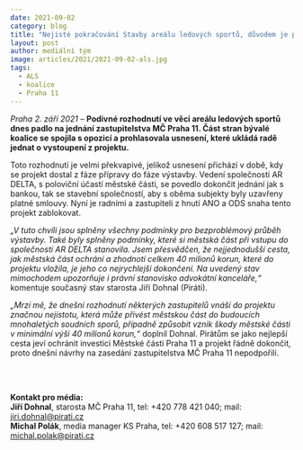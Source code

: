 ```yaml
---
date: 2021-09-02
category: blog
title: "Nejisté pokračování Stavby areálu ledových sportů, důvodem je politický boj před parlamentními volbami"
layout: post
author: mediální tým
image: articles/2021/2021-09-02-als.jpg
tags:
  - ALS
  - koalice
  - Praha 11
---
```



*Praha 2. září 2021* – **Podivné rozhodnutí ve věci areálu ledových sportů dnes padlo na jednání zastupitelstva MČ Praha 11. Část stran bývalé koalice se spojila s opozicí a prohlasovala usnesení, které ukládá radě jednat o vystoupení z projektu.**

Toto rozhodnutí je velmi překvapivé, jelikož usnesení přichází v době, kdy se projekt dostal z fáze přípravy do fáze výstavby. Vedení společnosti AR DELTA, s poloviční účastí městské části, se povedlo dokončit jednání jak s bankou, tak se stavební společností, aby s oběma subjekty byly uzavřeny platné smlouvy. Nyní je radními a zastupiteli z hnutí ANO a ODS snaha tento projekt zablokovat.

*„V tuto chvíli jsou splněny všechny podmínky pro bezproblémový průběh výstavby. Také byly splněny podmínky, které si městská část při vstupu do společnosti AR DELTA stanovila. Jsem přesvědčen, že nejjednodušší cesta, jak městská část ochrání a zhodnotí celkem 40 milionů korun, které do projektu vložila, je jeho co nejrychlejší dokončení. Na uvedený stav mimochodem upozorňuje i právní stanovisko advokátní kanceláře,“* komentuje současný stav starosta Jiří Dohnal (Piráti).

*„Mrzí mě, že dnešní rozhodnutí některých zastupitelů vnáší do projektu značnou nejistotu, která může přivést  městskou část do budoucích mnohaletých soudních sporů, případně způsobit vznik škody městské části v minimální výši 40 milionů korun,“* doplnil Dohnal. Pirátům se jako nejlepší cesta jeví ochránit investici Městské části Praha 11 a projekt řádně dokončit, proto dnešní návrhy na zasedání zastupitelstva MČ Praha 11 nepodpořili.

<br>
<br>

**Kontakt pro média:**  <br>
**Jiří Dohnal**, starosta MČ Praha 11, tel: +420 778 421 040; mail: jiri.dohnal@pirati.cz  <br>
**Michal Polák**, media manager KS Praha, tel: +420 608 517 127; mail: michal.polak@pirati.cz
